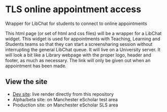 # TLS online appointment access
Wrapper for LibChat for students to connect to online appointments

This html page (or set of html and css files) will be a wrapper for a LibChat widget. This widget is used for appointments with Teaching, Learning and Students teams so that they can start a screensharing session without interrupting the general LibChat queue. It will live on a University server. It will look a bit like a Library webpage with the proper logo, header and footer, as much as necessary. The link will only be given out when an appointment has been made.

## View the site
* [Dev site](https://philreeddata.github.io/tls-chat/): live render directly from this repository
* Alpha/beta site: on Manchester eScholar test area
* Production site: on Manchester eScholar SLS area
